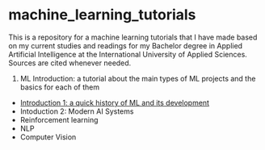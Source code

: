 # machine_learning_tutorials
This is a repository for a machine learning tutorials that I have made based on my current studies and readings for my Bachelor degree in Applied Artificial Intelligence at the International University of Applied Sciences. Sources are cited whenever needed. 

1) ML Introduction: a tutorial about the main types of ML projects and the basics for each of them
- [Introduction 1: a quick history of ML and its development](https://github.com/galiakraicheva/machine_learning_tutorials/blob/main/history_of_ml)
- Intoduction 2: Modern AI Systems
- Reinforcement learning
- NLP
- Computer Vision
  
